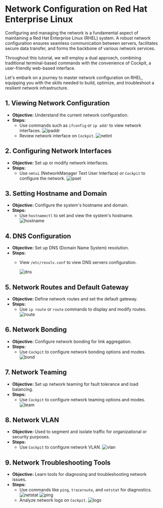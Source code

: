 # Network Configuration on Red Hat Enterprise Linux

Configuring and managing the network is a fundamental aspect of maintaining a Red Hat Enterprise Linux (RHEL) system. A robust network configuration ensures seamless communication between servers, facilitates secure data transfer, and forms the backbone of various network services.

Throughout this tutorial, we will employ a dual approach, combining traditional terminal-based commands with the convenience of Cockpit, a user-friendly web-based interface.

Let's embark on a journey to master network configuration on RHEL, equipping you with the skills needed to build, optimize, and troubleshoot a resilient network infrastructure.

## 1. Viewing Network Configuration
   - **Objective:** Understand the current network configuration.
   - **Steps:**
     - Use commands such as `ifconfig` or `ip addr` to view network interfaces.
    ![ipaddr](../Assets/ipaddr.png)
     - Review network interface on `Cockpit`.
    ![netint](../Assets/netint.png)

## 2. Configuring Network Interfaces
   - **Objective:** Set up or modify network interfaces.
   - **Steps:**
     - Use `nmtui` (NetworkManager Text User Interface) or `Cockpit` to configure the network.
    ![ipset](../Assets/ipset.png)

## 3. Setting Hostname and Domain
   - **Objective:** Configure the system's hostname and domain.
   - **Steps:**
     - Use `hostnamectl` to set and view the system's hostname.
    ![hostname](../Assets/hostname.png)

## 4. DNS Configuration
   - **Objective:** Set up DNS (Domain Name System) resolution.
   - **Steps:**
     - View `/etc/resolv.conf` to view DNS servers configuration.

        ![dns](../Assets/dns.png)

## 5. Network Routes and Default Gateway
   - **Objective:** Define network routes and set the default gateway.
   - **Steps:**
     - Use `ip route` or `route` commands to display and modify routes.
    ![route](../Assets/route.png)

## 6. Network Bonding
   - **Objective:** Configure network bonding for link aggregation.
   - **Steps:**
     - Use `Cockpit` to configure network bonding options and modes.
    ![bond](../Assets/bond.png)

## 7. Network Teaming
   - **Objective:** Set up network teaming for fault tolerance and load balancing.
   - **Steps:**
     - Use `Cockpit` to configure network teaming options and modes.
    ![team](../Assets/netteam.png)

## 8. Network VLAN
   - **Objective:** Used to segment and isolate traffic for organizational or security purposes.
   - **Steps:**
     - Use `Cockpit` to configure network VLAN.
    ![vlan](../Assets/vlan.png)

## 9. Network Troubleshooting Tools
   - **Objective:** Learn tools for diagnosing and troubleshooting network issues.
   - **Steps:**
     - Use commands like `ping`, `traceroute`, and `netstat` for diagnostics.
    ![netstat](../Assets/netstat.png)
    ![ping](../Assets/ping.png)
     - Analyze network logs on `Cockpit`.
    ![logs](../Assets/netlog.png)